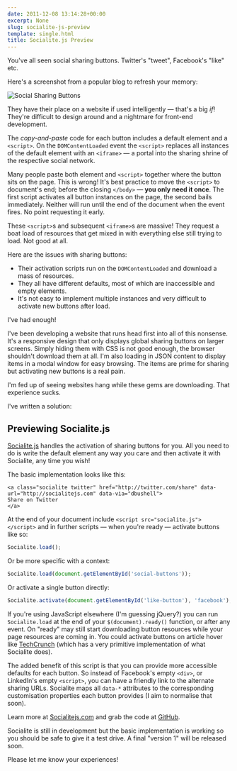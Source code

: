 ```yaml
---
date: 2011-12-08 13:14:28+00:00
excerpt: None
slug: socialite-js-preview
template: single.html
title: Socialite.js Preview
---
```


You've all seen social sharing buttons. Twitter's "tweet", Facebook's "like" etc.

Here's a screenshot from a popular blog to refresh your memory:

![Social Sharing Buttons](/images/2011/12/Screen-shot-2011-12-05-at-09.31.42.png)

They have their place on a website if used intelligently — that's a big _if_! They're difficult to design around and a nightmare for front-end development.

The _copy-and-paste_ code for each button includes a default element and a `<script>`. On the `DOMContentLoaded` event the `<script>` replaces all instances of the default element with an `<iframe>` — a portal into the sharing shrine of the respective social network.

Many people paste both element and `<script>` together where the button sits on the page. This is wrong! It's best practice to move the `<script>` to document's end; before the closing `</body>` — **you only need it once**. The first script activates all button instances on the page, the second bails immediately. Neither will run until the end of the document when the event fires. No point requesting it early.

These `<script>`s and subsequent `<iframe>`s are massive! They request a boat load of resources that get mixed in with everything else still trying to load. Not good at all.

Here are the issues with sharing buttons:


* Their activation scripts run on the `DOMContentLoaded` and download a mass of resources.
* They all have different defaults, most of which are inaccessible and empty elements.
* It's not easy to implement multiple instances and very difficult to activate new buttons after load.


I've had enough!

I've been developing a website that runs head first into all of this nonsense. It's a responsive design that only displays global sharing buttons on larger screens. Simply hiding them with CSS is not good enough, the browser shouldn't download them at all. I'm also loading in JSON content to display items in a modal window for easy browsing. The items are prime for sharing but activating new buttons is a real pain.

I'm fed up of seeing websites hang while these gems are downloading. That experience sucks.

I've written a solution:


## Previewing Socialite.js


[Socialite.js](http://socialitejs.com) handles the activation of sharing buttons for you. All you need to do is write the default element any way you care and then activate it with Socialite, any time you wish!

The basic implementation looks like this:

````markup
<a class="socialite twitter" href="http://twitter.com/share" data-url="http://socialitejs.com" data-via="dbushell">
Share on Twitter
</a>
````

At the end of your document include `<script src="socialite.js"></script>` and in further scripts — when you're ready — activate buttons like so:

````javascript
Socialite.load();
````

Or be more specific with a context:

````javascript
Socialite.load(document.getElementById('social-buttons'));
````

Or activate a single button directly:

````javascript
Socialite.activate(document.getElementById('like-button'), 'facebook');
````

If you're using JavaScript elsewhere (I'm guessing jQuery?) you can run `Socialite.load` at the end of your `$(document).ready()` function, or after any event. On "ready" may still start downloading button resources while your page resources are coming in. You could activate buttons on article hover like [TechCrunch](http://techcrunch.com/) (which has a very primitive implementation of what Socialite does).

The added benefit of this script is that you can provide more accessible defaults for each button. So instead of Facebook's empty `<div>`, or LinkedIn's empty `<script>`, you can have a friendly link to the alternate sharing URLs. Socialite maps all `data-*` attributes to the corresponding customisation properties each button provides (I aim to normalise that soon).

Learn more at [Socialitejs.com](http://socialitejs.com) and grab the code at [GitHub](https://github.com/dbushell/Socialite).

Socialite is still in development but the basic implementation is working so you should be safe to give it a test drive. A final "version 1" will be released soon.

Please let me know your experiences!
